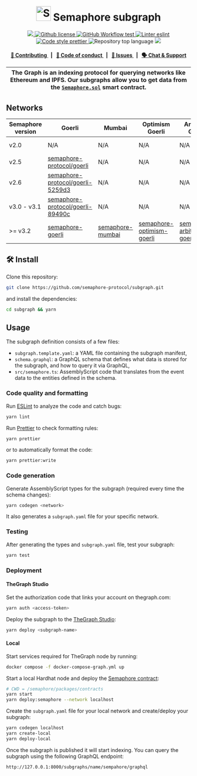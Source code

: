 <p align="center">
    <h1 align="center">
        <picture>
            <source media="(prefers-color-scheme: dark)" srcset="https://github.com/semaphore-protocol/website/blob/main/static/img/semaphore-icon-dark.svg">
            <source media="(prefers-color-scheme: light)" srcset="https://github.com/semaphore-protocol/website/blob/main/static/img/semaphore-icon.svg">
            <img width="40" alt="Semaphore icon." src="https://github.com/semaphore-protocol/website/blob/main/static/img/semaphore-icon.svg">
        </picture>
        Semaphore subgraph
    </h1>
</p>

<p align="center">
    <a href="https://github.com/semaphore-protocol" target="_blank">
        <img src="https://img.shields.io/badge/project-Semaphore-blue.svg?style=flat-square">
    </a>
    <a href="https://github.com/semaphore-protocol/subgraph/blob/main/LICENSE">
        <img alt="Github license" src="https://img.shields.io/github/license/semaphore-protocol/subgraph.svg?style=flat-square">
    </a>
    <a href="https://github.com/semaphore-protocol/subgraph/actions/workflows/test.yml">
        <img alt="GitHub Workflow test" src="https://img.shields.io/github/actions/workflow/status/semaphore-protocol/subgraph/test.yml?branch=main&label=test&style=flat-square&logo=github">
    </a>
    <a href="https://eslint.org/" target="_blank">
        <img alt="Linter eslint" src="https://img.shields.io/badge/linter-eslint-8080f2?style=flat-square&logo=eslint">
    </a>
    <a href="https://prettier.io/" target="_blank">
        <img alt="Code style prettier" src="https://img.shields.io/badge/code%20style-prettier-f8bc45?style=flat-square&logo=prettier">
    </a>
    <img alt="Repository top language" src="https://img.shields.io/github/languages/top/semaphore-protocol/subgraph?style=flat-square">
    <a href="https://www.gitpoap.io/gh/semaphore-protocol/subgraph" target="_blank">
        <img src="https://public-api.gitpoap.io/v1/repo/semaphore-protocol/subgraph/badge">
    </a>
</p>

<div align="center">
    <h4>
        <a href="./CONTRIBUTING.md">
            👥 Contributing
        </a>
        <span>&nbsp;&nbsp;|&nbsp;&nbsp;</span>
        <a href="./CODE_OF_CONDUCT.md">
            🤝 Code of conduct
        </a>
        <span>&nbsp;&nbsp;|&nbsp;&nbsp;</span>
        <a href="https://github.com/semaphore-protocol/subgraph/issues/new/choose">
            🔎 Issues
        </a>
        <span>&nbsp;&nbsp;|&nbsp;&nbsp;</span>
        <a href="https://semaphore.appliedzkp.org/discord">
            🗣️ Chat &amp; Support
        </a>
    </h4>
</div>

| The Graph is an indexing protocol for querying networks like Ethereum and IPFS. Our subgraphs allow you to get data from the [`Semaphore.sol`](https://github.com/semaphore-protocol/semaphore/blob/main/contracts/Semaphore.sol) smart contract. |
| ------------------------------------------------------------------------------------------------------------------------------------------------------------------------------------------------------------------------------------------------- |

## Networks

| Semaphore version | Goerli                                                                                                            | Mumbai                                                                                  | Optimism Goerli                                                                                           | Arbitrum Goerli                                                                                           | Arbitrum One                                                                                                          |
| ----------------- | ----------------------------------------------------------------------------------------------------------------- | --------------------------------------------------------------------------------------- | --------------------------------------------------------------------------------------------------------- | --------------------------------------------------------------------------------------------------------- | --------------------------------------------------------------------------------------------------------------------- |
| v2.0              | N/A                                                                                                               | N/A                                                                                     | N/A                                                                                                       | N/A                                                                                                       | [semaphore-protocol/arbitrum](https://thegraph.com/hosted-service/subgraph/semaphore-protocol/arbitrum)               |
| v2.5              | [semaphore-protocol/goerli](https://thegraph.com/hosted-service/subgraph/semaphore-protocol/goerli)               | N/A                                                                                     | N/A                                                                                                       | N/A                                                                                                       | N/A                                                                                                                   |
| v2.6              | [semaphore-protocol/goerli-5259d3](https://thegraph.com/hosted-service/subgraph/semaphore-protocol/goerli-5259d3) | N/A                                                                                     | N/A                                                                                                       | N/A                                                                                                       | [semaphore-protocol/arbitrum-86337c](https://thegraph.com/hosted-service/subgraph/semaphore-protocol/arbitrum-86337c) |
| v3.0 - v3.1       | [semaphore-protocol/goerli-89490c](https://thegraph.com/hosted-service/subgraph/semaphore-protocol/goerli-89490c) | N/A                                                                                     | N/A                                                                                                       | N/A                                                                                                       | [semaphore-protocol/arbitrum-72dca3](https://thegraph.com/hosted-service/subgraph/semaphore-protocol/arbitrum-72dca3) |
| >= v3.2           | [semaphore-goerli](https://api.studio.thegraph.com/query/14377/semaphore-goerli/v3.2.0)                           | [semaphore-mumbai](https://api.studio.thegraph.com/query/14377/semaphore-mumbai/v3.2.0) | [semaphore-optimism-goerli](https://api.studio.thegraph.com/query/14377/semaphore-optimism-goerli/v3.2.0) | [semaphore-arbitrum-goerli](https://api.studio.thegraph.com/query/14377/semaphore-arbitrum-goerli/v3.2.0) | [semaphore-arbitrum](https://api.studio.thegraph.com/query/14377/semaphore-arbitrum/v3.2.0)                           |

## 🛠 Install

Clone this repository:

```bash
git clone https://github.com/semaphore-protocol/subgraph.git
```

and install the dependencies:

```bash
cd subgraph && yarn
```

## Usage

The subgraph definition consists of a few files:

-   `subgraph.template.yaml`: a YAML file containing the subgraph manifest,
-   `schema.graphql`: a GraphQL schema that defines what data is stored for the subgraph, and how to query it via GraphQL,
-   `src/semaphore.ts`: AssemblyScript code that translates from the event data to the entities defined in the schema.

### Code quality and formatting

Run [ESLint](https://eslint.org/) to analyze the code and catch bugs:

```bash
yarn lint
```

Run [Prettier](https://prettier.io/) to check formatting rules:

```bash
yarn prettier
```

or to automatically format the code:

```bash
yarn prettier:write
```

### Code generation

Generate AssemblyScript types for the subgraph (required every time the schema changes):

```bash
yarn codegen <network>
```

It also generates a `subgraph.yaml` file for your specific network.

### Testing

After generating the types and `subgraph.yaml` file, test your subgraph:

```bash
yarn test
```

### Deployment

#### TheGraph Studio

Set the authorization code that links your account on thegraph.com:

```bash
yarn auth <access-token>
```

Deploy the subgraph to the [TheGraph Studio](https://thegraph.com/studio/):

```bash
yarn deploy <subgraph-name>
```

#### Local

Start services required for TheGraph node by running:

```bash
docker compose -f docker-compose-graph.yml up
```

Start a local Hardhat node and deploy the [Semaphore contract](https://github.com/semaphore-protocol/semaphore/tree/main/packages/contracts):

```bash
# CWD = /semaphore/packages/contracts
yarn start
yarn deploy:semaphore --network localhost
```

Create the `subgraph.yaml` file for your local network and create/deploy your subgraph:

```bash
yarn codegen localhost
yarn create-local
yarn deploy-local
```

Once the subgraph is published it will start indexing. You can query the subgraph using the following GraphQL endpoint:

```
http://127.0.0.1:8000/subgraphs/name/sempahore/graphql
```
